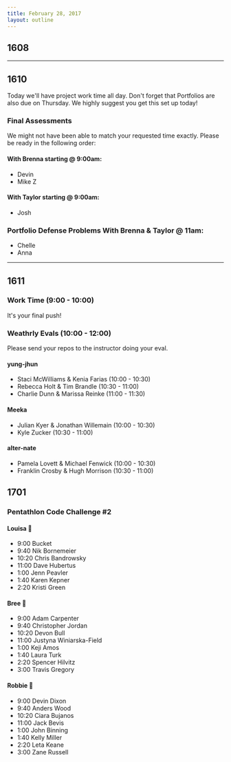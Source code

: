```yaml
---
title: February 28, 2017
layout: outline
---
```


## 1608

--------------------------------------------

## 1610
Today we'll have project work time all day. Don't forget that Portfolios are also due on Thursday. We highly suggest you get this set up today!

### Final Assessments

We might not have been able to match your requested time exactly. Please be ready in the following order:

#### With Brenna starting @ 9:00am:

* Devin
* Mike Z

#### With Taylor starting @ 9:00am:
* Josh

### Portfolio Defense Problems With Brenna & Taylor @ 11am:
* Chelle
* Anna
--------------------------------------------

## 1611

### Work Time (9:00 - 10:00)

It's your final push!

### Weathrly Evals (10:00 - 12:00)

Please send your repos to the instructor doing your eval.

#### yung-jhun

* Staci McWilliams & Kenia Farias (10:00 - 10:30)
* Rebecca Holt & Tim Brandle (10:30 - 11:00)
* Charlie Dunn & Marissa Reinke (11:00 - 11:30)

#### Meeka

* Julian Kyer & Jonathan Willemain (10:00 - 10:30)
* Kyle Zucker  (10:30 - 11:00)

#### alter-nate

* Pamela Lovett & Michael Fenwick (10:00 - 10:30)
* Franklin Crosby & Hugh Morrison (10:30 - 11:00)

## 1701

### Pentathlon Code Challenge #2

#### Louisa :hear_no_evil:

* 9:00 Bucket
* 9:40 Nik Bornemeier
* 10:20 Chris Bandrowsky
* 11:00 Dave Hubertus
* 1:00 Jenn Peavler
* 1:40 Karen Kepner
* 2:20 Kristi Green

#### Bree :see_no_evil:

* 9:00 Adam Carpenter
* 9:40 Christopher Jordan
* 10:20 Devon Bull
* 11:00 Justyna Winiarska-Field
* 1:00 Keji Amos
* 1:40 Laura Turk
* 2:20 Spencer Hilvitz
* 3:00 Travis Gregory

#### Robbie :speak_no_evil:

* 9:00 Devin Dixon
* 9:40 Anders Wood
* 10:20 Ciara Bujanos
* 11:00 Jack Bevis
* 1:00 John Binning
* 1:40 Kelly Miller
* 2:20 Leta Keane
* 3:00 Zane Russell
